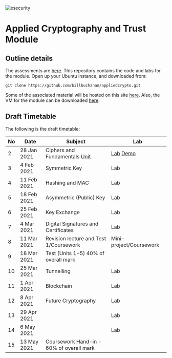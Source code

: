 ![esecurity](https://raw.githubusercontent.com/billbuchanan/appliedcrypto/main/z_associated/esecurity_graphics.png)

# Applied Cryptography and Trust Module 

## Outline details
The assessments are [here](https://github.com/billbuchanan/appliedcrypto/tree/main/z_assessments). This repository contains the code and labs for the module. Open up your Ubuntu instance, and downloaded from:
```
git clone https://github.com/billbuchanan/appliedcrypto.git
```

Some of the associated material will be hosted on this site [here](https://asecuritysite.com/csn11131). Also, the VM for the module can be downloaded [here](https://1drv.ms/u/s!AtLuQYeqHsJljfBbjVakRcSGIsQ3GA?e=DgvMbM).

## Draft Timetable
The following is the draft timetable:

| No | Date         | Subject                                            | Lab                            |
|----|--------------|----------------------------------------------------|--------------------------------|
| 2  | 28 Jan 2021  | Ciphers and Fundamentals [Unit](https://github.com/billbuchanan/appliedcrypto/tree/master/unit01_cipher_fundamentals)                      | [Lab](ttps://github.com/billbuchanan/appliedcrypto/blob/master/unit01_cipher_fundamentals/lab/new_lab01.pdf) [Demo](https://www.youtube.com/watch?v=v6H7lHblKes)         |
| 3  | 4 Feb 2021   | Symmetric Key                                  | Lab        |
| 4  | 11 Feb 2021  | Hashing and MAC                                | Lab                     |
| 5  | 18 Feb 2021  | Asymmetric (Public) Key                        | Lab                     |
| 6  | 25 Feb 2021  | Key Exchange                                   | Lab                     |
| 7  | 4 Mar 2021   | Digital Signatures and Certificates                 | Lab                    |
| 8  | 11 Mar 2021  | Revision lecture and Test 1/Coursework   | Mini-project/Coursework |
| 9  | 18 Mar 2021  | Test (Units 1-5) 40% of overall mark |                                |
| 10 | 25 Mar 2021  | Tunnelling                                     | Lab                      |
| 11 | 1 Apr 2021   | Blockchain                                                | Lab      |
| 12 | 8 Apr 2021   | Future Cryptography                                    | Lab                            |
| 13 | 29 Apr 2021  |                            | Lab                            |
| 14 | 6 May 2021   |                                                    | Lab                            |
| 15 | 13 May 2021  | Coursework Hand-in - 60% of overall mark    |                                |









